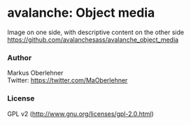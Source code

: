 # avalanche: Object media
Image on one side, with descriptive content on the other side  
https://github.com/avalanchesass/avalanche_object_media

### Author
Markus Oberlehner  
Twitter: https://twitter.com/MaOberlehner

### License
GPL v2 (http://www.gnu.org/licenses/gpl-2.0.html)
